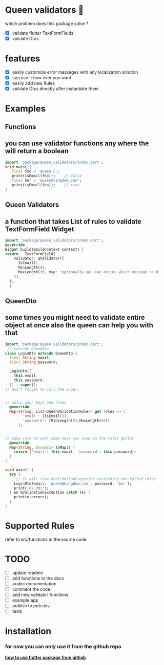 # Queen validators 👑

which problem does this package solve ?

- [x] validate flutter TextFormFields
- [x] validate Dtos

# features

- [x] easily customize error massages with any localization solution
- [x] can use it how ever you want
- [x] easily add new Rules
- [x] validate Dtos directly after instantiate them

# Examples

## **Functions**

## you can use validator functions any where the will return a boolean

```dart
import 'package/queen_validators/index.dart';
void main(){
   final foo = 'queen 👑';
   print(isEmail(foo));    // false
   final bar = 'queen@kingdom.com';
   print(isEmail(foo));    // true
}
```

## **Queen Validators**

## a function that takes List of rules to validate **TextFormField** Widget

```dart
import 'package/queen_validators/index.dart';
@override
Widget build(BuildContext context) {
return   TextFormField(
    validator: qValidator([
      IsEmail(),
      MinLength(8),
      MaxLength(30, msg: "optionally you can decide which message to display if the validation fails"),
    ]),
  );
  }
```

## **QueenDto**

## some times you might need to validate entire object at once also the queen can help you with that

```dart
import 'package:queen_validators/index.dart';
 // extends QueenDto
class LoginDto extends QueenDto {
  final String email;
  final String password;

  LoginDto({
    this.email,
    this.password,
  }) : super();
// don't forget to call the super;


// setup your keys and rules
  @override
  Map<String, List<QueenValidationRule>> get roles => {
        'email': [IsEmail()],
        'password': [MinLength(5),MaxLength(50)]
      };


// make sure to user same keys you used in the roles getter
  @override
  Map<String, dynamic> toMap() {
    return {'email': this.email, 'password': this.password};
  }
}

void main() {
  try {
     // it will trow QValidationException containing the failed rules
    LoginDto(email: 'queen@kingdom.com', password: 'bar');
    print('ok 201');
  } on QValidationException catch (e) {
    print(e.errors);
  }
}

```

# Supported Rules

refer to src/functions in the source code

# TODO

- [ ] update readme
- [ ] add functions to the docs
- [ ] arabic documentation
- [ ] comment the code
- [ ] add new validator functions
- [ ] example app
- [ ] publish to pub.dev
- [ ] tests

# installation

### for now you can only use it from the github repo

**[how to use flutter package from github](https://stackoverflow.com/a/54023220/14834591)**
